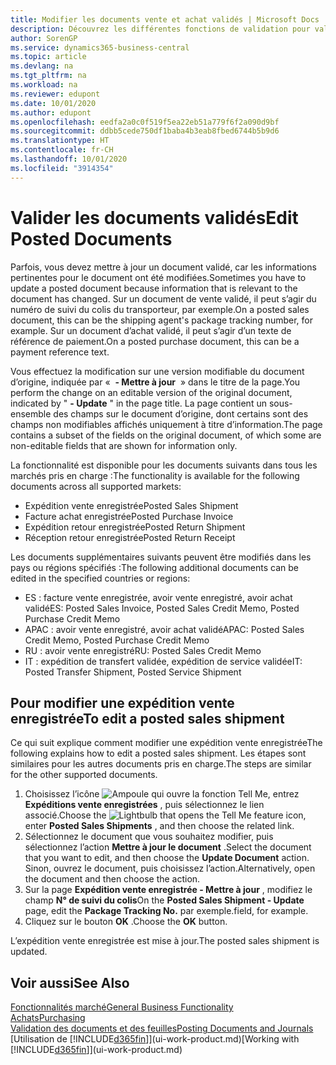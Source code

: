 ```yaml
---
title: Modifier les documents vente et achat validés | Microsoft Docs
description: Découvrez les différentes fonctions de validation pour valider les documents achat et comment mettre à jour les documents validés.
author: SorenGP
ms.service: dynamics365-business-central
ms.topic: article
ms.devlang: na
ms.tgt_pltfrm: na
ms.workload: na
ms.reviewer: edupont
ms.date: 10/01/2020
ms.author: edupont
ms.openlocfilehash: eedfa2a0c0f519f5ea22eb51a779f6f2a090d9bf
ms.sourcegitcommit: ddbb5cede750df1baba4b3eab8fbed6744b5b9d6
ms.translationtype: HT
ms.contentlocale: fr-CH
ms.lasthandoff: 10/01/2020
ms.locfileid: "3914354"
---
```

# <a name="edit-posted-documents"></a><span data-ttu-id="8118c-103">Valider les documents validés</span><span class="sxs-lookup"><span data-stu-id="8118c-103">Edit Posted Documents</span></span>

<span data-ttu-id="8118c-104">Parfois, vous devez mettre à jour un document validé, car les informations pertinentes pour le document ont été modifiées.</span><span class="sxs-lookup"><span data-stu-id="8118c-104">Sometimes you have to update a posted document because information that is relevant to the document has changed.</span></span> <span data-ttu-id="8118c-105">Sur un document de vente validé, il peut s’agir du numéro de suivi du colis du transporteur, par exemple.</span><span class="sxs-lookup"><span data-stu-id="8118c-105">On a posted sales document, this can be the shipping agent's package tracking number, for example.</span></span> <span data-ttu-id="8118c-106">Sur un document d’achat validé, il peut s’agir d’un texte de référence de paiement.</span><span class="sxs-lookup"><span data-stu-id="8118c-106">On a posted purchase document, this can be a payment reference text.</span></span>

<span data-ttu-id="8118c-107">Vous effectuez la modification sur une version modifiable du document d’origine, indiquée par «  **- Mettre à jour**  » dans le titre de la page.</span><span class="sxs-lookup"><span data-stu-id="8118c-107">You perform the change on an editable version of the original document, indicated by " **- Update** " in the page title.</span></span> <span data-ttu-id="8118c-108">La page contient un sous-ensemble des champs sur le document d’origine, dont certains sont des champs non modifiables affichés uniquement à titre d’information.</span><span class="sxs-lookup"><span data-stu-id="8118c-108">The page contains a subset of the fields on the original document, of which some are non-editable fields that are shown for information only.</span></span>

<span data-ttu-id="8118c-109">La fonctionnalité est disponible pour les documents suivants dans tous les marchés pris en charge :</span><span class="sxs-lookup"><span data-stu-id="8118c-109">The functionality is available for the following documents across all supported markets:</span></span>

- <span data-ttu-id="8118c-110">Expédition vente enregistrée</span><span class="sxs-lookup"><span data-stu-id="8118c-110">Posted Sales Shipment</span></span>
- <span data-ttu-id="8118c-111">Facture achat enregistrée</span><span class="sxs-lookup"><span data-stu-id="8118c-111">Posted Purchase Invoice</span></span>
- <span data-ttu-id="8118c-112">Expédition retour enregistrée</span><span class="sxs-lookup"><span data-stu-id="8118c-112">Posted Return Shipment</span></span>
- <span data-ttu-id="8118c-113">Réception retour enregistrée</span><span class="sxs-lookup"><span data-stu-id="8118c-113">Posted Return Receipt</span></span>

<span data-ttu-id="8118c-114">Les documents supplémentaires suivants peuvent être modifiés dans les pays ou régions spécifiés :</span><span class="sxs-lookup"><span data-stu-id="8118c-114">The following additional documents can be edited in the specified countries or regions:</span></span>

- <span data-ttu-id="8118c-115">ES : facture vente enregistrée, avoir vente enregistré, avoir achat validé</span><span class="sxs-lookup"><span data-stu-id="8118c-115">ES: Posted Sales Invoice, Posted Sales Credit Memo, Posted Purchase Credit Memo</span></span>
- <span data-ttu-id="8118c-116">APAC : avoir vente enregistré, avoir achat validé</span><span class="sxs-lookup"><span data-stu-id="8118c-116">APAC: Posted Sales Credit Memo, Posted Purchase Credit Memo</span></span>
- <span data-ttu-id="8118c-117">RU : avoir vente enregistré</span><span class="sxs-lookup"><span data-stu-id="8118c-117">RU: Posted Sales Credit Memo</span></span>
- <span data-ttu-id="8118c-118">IT : expédition de transfert validée, expédition de service validée</span><span class="sxs-lookup"><span data-stu-id="8118c-118">IT: Posted Transfer Shipment, Posted Service Shipment</span></span>

## <a name="to-edit-a-posted-sales-shipment"></a><span data-ttu-id="8118c-119">Pour modifier une expédition vente enregistrée</span><span class="sxs-lookup"><span data-stu-id="8118c-119">To edit a posted sales shipment</span></span>

<span data-ttu-id="8118c-120">Ce qui suit explique comment modifier une expédition vente enregistrée</span><span class="sxs-lookup"><span data-stu-id="8118c-120">The following explains how to edit a posted sales shipment.</span></span> <span data-ttu-id="8118c-121">Les étapes sont similaires pour les autres documents pris en charge.</span><span class="sxs-lookup"><span data-stu-id="8118c-121">The steps are similar for the other supported documents.</span></span>

1. <span data-ttu-id="8118c-122">Choisissez l’icône ![Ampoule qui ouvre la fonction Tell Me](media/ui-search/search_small.png "Dites-moi ce que vous voulez faire"), entrez **Expéditions vente enregistrées** , puis sélectionnez le lien associé.</span><span class="sxs-lookup"><span data-stu-id="8118c-122">Choose the ![Lightbulb that opens the Tell Me feature](media/ui-search/search_small.png "Tell me what you want to do") icon, enter **Posted Sales Shipments** , and then choose the related link.</span></span>
2. <span data-ttu-id="8118c-123">Sélectionnez le document que vous souhaitez modifier, puis sélectionnez l’action **Mettre à jour le document** .</span><span class="sxs-lookup"><span data-stu-id="8118c-123">Select the document that you want to edit, and then choose the **Update Document** action.</span></span> <span data-ttu-id="8118c-124">Sinon, ouvrez le document, puis choisissez l’action.</span><span class="sxs-lookup"><span data-stu-id="8118c-124">Alternatively, open the document and then choose the action.</span></span>
3. <span data-ttu-id="8118c-125">Sur la page **Expédition vente enregistrée - Mettre à jour** , modifiez le champ **N° de suivi du colis**</span><span class="sxs-lookup"><span data-stu-id="8118c-125">On the **Posted Sales Shipment - Update** page, edit the **Package Tracking No.**</span></span> <span data-ttu-id="8118c-126">par exemple.</span><span class="sxs-lookup"><span data-stu-id="8118c-126">field, for example.</span></span>
4. <span data-ttu-id="8118c-127">Cliquez sur le bouton **OK** .</span><span class="sxs-lookup"><span data-stu-id="8118c-127">Choose the **OK** button.</span></span>

<span data-ttu-id="8118c-128">L’expédition vente enregistrée est mise à jour.</span><span class="sxs-lookup"><span data-stu-id="8118c-128">The posted sales shipment is updated.</span></span>

## <a name="see-also"></a><span data-ttu-id="8118c-129">Voir aussi</span><span class="sxs-lookup"><span data-stu-id="8118c-129">See Also</span></span>

[<span data-ttu-id="8118c-130">Fonctionnalités marché</span><span class="sxs-lookup"><span data-stu-id="8118c-130">General Business Functionality</span></span>](ui-across-business-areas.md)  
[<span data-ttu-id="8118c-131">Achats</span><span class="sxs-lookup"><span data-stu-id="8118c-131">Purchasing</span></span>](purchasing-manage-purchasing.md)  
[<span data-ttu-id="8118c-132">Validation des documents et des feuilles</span><span class="sxs-lookup"><span data-stu-id="8118c-132">Posting Documents and Journals</span></span>](ui-post-documents-journals.md)  
<span data-ttu-id="8118c-133">[Utilisation de [!INCLUDE[d365fin](includes/d365fin_md.md)]](ui-work-product.md)</span><span class="sxs-lookup"><span data-stu-id="8118c-133">[Working with [!INCLUDE[d365fin](includes/d365fin_md.md)]](ui-work-product.md)</span></span>  

